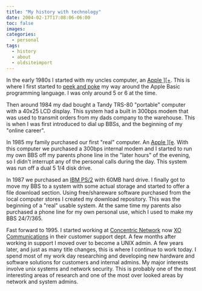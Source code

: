 ```yaml
---
title: "My history with technology"
date: 2004-02-17T17:08:06-06:00
toc: false
images:
categories:
  - personal
tags: 
  - history
  - about
  - oldsiteimport
---
```


In the early 1980s I started with my uncles computer, an [Apple
\]\[+](http://www.apple-history.com/frames/body.php?page=gallery&model=aIIplus).
This is where I first started to [peek and
poke](http://www.skepticfiles.org/cowtext/apple/memorytx.htm) my way
around the Apple Basic programming language. I was only around 5 or 6 at
the time.

Then around 1984 my dad bought a Tandy TRS-80 \"portable\" computer with
a 40x25 LCD display. This system had a built in 300bps modem that was
used to transmit orders from my dads company to the warehouse. This is
when I was first introduced to dial up BBSs, and the beginning of my
\"online career\".

In 1985 my family purchased our first \"real\" computer. An [Apple
\]\[e](http://www.apple-history.com/frames/body.php?page=gallery&model=aIIe).
With this computer we purchased a 300bps internal modem and I started to
run my own BBS off my parents phone line in the \"later hours\" of the
evening, so I didn\'t interrupt any of the personal calls during the
day. This system was run off a dual 5 1/4 disk drive.

In 1987 we purchased an [IBM PS/2](http://www.digidome.nl/ibmps.htm)
with 60MB hard drive. I finally got to move my BBS to a system with some
actual storage and started to offer a file download section. Using
free/shareware software purchased from the local computer stores I
created my download repository. This was the beginning of a \"real\"
usable system. At the same time my parents also purchased a phone line
for my own personal use, which I used to make my BBS 24/7/365.

Fast forward to 1995. I started working at [Concentric
Network](http://concentric.net) now [XO Communications](http://xo.com)
in their customer support dept. A few months after working in support I
moved over to become a UNIX admin. A few years later, and just as many
title changes, this is where I continue to work today. I spend most of
my work day researching and developing new hardware and software
solutions for customers and internal admins. My major interests involve
unix systems and network security. This is probably one of the most
interesting areas of research and one of the most over looked areas by
network and system admins.